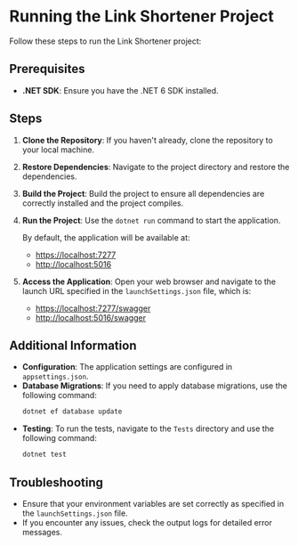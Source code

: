 # Running the Link Shortener Project

Follow these steps to run the Link Shortener project:

## Prerequisites
- **.NET SDK**: Ensure you have the .NET 6 SDK installed.

## Steps
1. **Clone the Repository**: If you haven't already, clone the repository to your local machine.
2. **Restore Dependencies**: Navigate to the project directory and restore the dependencies.
3. **Build the Project**: Build the project to ensure all dependencies are correctly installed and the project compiles.
4. **Run the Project**: Use the `dotnet run` command to start the application.

   By default, the application will be available at:
   - [https://localhost:7277](https://localhost:7277)
   - [http://localhost:5016](http://localhost:5016)

5. **Access the Application**: Open your web browser and navigate to the launch URL specified in the `launchSettings.json` file, which is:
   - [https://localhost:7277/swagger](https://localhost:7277/swagger)
   - [http://localhost:5016/swagger](http://localhost:5016)

## Additional Information
- **Configuration**: The application settings are configured in `appsettings.json`.
- **Database Migrations**: If you need to apply database migrations, use the following command:
  ```bash
  dotnet ef database update
  ```
- **Testing**: To run the tests, navigate to the `Tests` directory and use the following command:
  ```bash
  dotnet test
  ```

## Troubleshooting
- Ensure that your environment variables are set correctly as specified in the `launchSettings.json` file.
- If you encounter any issues, check the output logs for detailed error messages.
